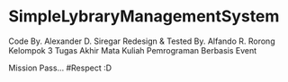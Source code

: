 # SimpleLybraryManagementSystem

Code By. Alexander D. Siregar
Redesign & Tested By. Alfando R. Rorong
Kelompok 3 Tugas Akhir Mata Kuliah Pemrograman Berbasis Event

Mission Pass... #Respect :D
